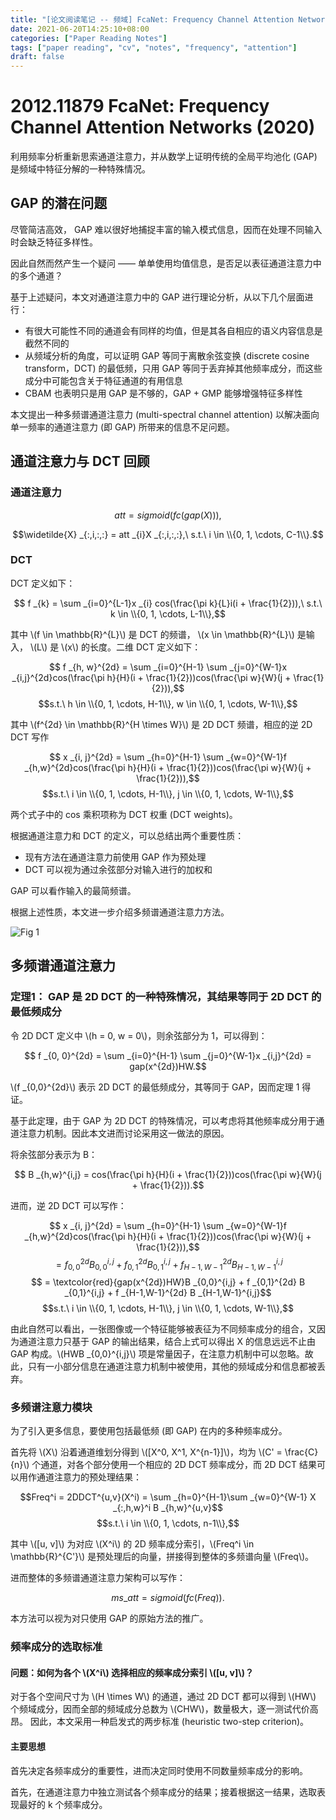 ```yaml
---
title: "[论文阅读笔记 -- 频域] FcaNet: Frequency Channel Attention Networks (2020)"
date: 2021-06-20T14:25:10+08:00
categories: ["Paper Reading Notes"]
tags: ["paper reading", "cv", "notes", "frequency", "attention"]
draft: false
---
```


# 2012.11879 FcaNet: Frequency Channel Attention Networks (2020)

利用频率分析重新思索通道注意力，并从数学上证明传统的全局平均池化 (GAP) 是频域中特征分解的一种特殊情况。  

## GAP 的潜在问题
尽管简洁高效， GAP 难以很好地捕捉丰富的输入模式信息，因而在处理不同输入时会缺乏特征多样性。  

因此自然而然产生一个疑问 —— 单单使用均值信息，是否足以表征通道注意力中的多个通道？  

基于上述疑问，本文对通道注意力中的 GAP 进行理论分析，从以下几个层面进行：  

+ 有很大可能性不同的通道会有同样的均值，但是其各自相应的语义内容信息是截然不同的
+ 从频域分析的角度，可以证明 GAP 等同于离散余弦变换 (discrete cosine transform，DCT) 的最低频，只用 GAP 等同于丢弃掉其他频率成分，而这些成分中可能包含关于特征通道的有用信息
+ CBAM 也表明只是用 GAP 是不够的，GAP + GMP 能够增强特征多样性

本文提出一种多频谱通道注意力 (multi-spectral channel attention) 以解决面向单一频率的通道注意力 (即 GAP) 所带来的信息不足问题。  

## 通道注意力与 DCT 回顾

### 通道注意力

$$att = sigmoid(fc(gap(X))),$$  

$$\widetilde{X} _{:,i,:,:} = att _{i}X _{:,i,:,:},\ s.t.\ i \in \\{0, 1, \cdots, C-1\\}.$$

### DCT

DCT 定义如下：  

$$ f _{k} = \sum _{i=0}^{L-1}x _{i} cos(\frac{\pi k}{L}i(i + \frac{1}{2})),\ s.t.\ k \in \\{0, 1, \cdots, L-1\\},$$

其中 \\(f \in \mathbb{R}^{L}\\) 是 DCT 的频谱， \\(x \in \mathbb{R}^{L}\\) 是输入， \\(L\\) 是 \\(x\\) 的长度。二维 DCT 定义如下：  

$$ f _{h, w}^{2d} = \sum _{i=0}^{H-1} \sum _{j=0}^{W-1}x _{i,j}^{2d}cos(\frac{\pi h}{H}(i + \frac{1}{2}))cos(\frac{\pi w}{W}(j + \frac{1}{2})),$$
$$s.t.\ h \in \\{0, 1, \cdots, H-1\\}, w \in \\{0, 1, \cdots, W-1\\},$$

其中 \\(f^{2d} \in \mathbb{R}^{H \times W}\\) 是 2D DCT 频谱，相应的逆 2D DCT 写作  

$$ x _{i, j}^{2d} = \sum _{h=0}^{H-1} \sum _{w=0}^{W-1}f _{h,w}^{2d}cos(\frac{\pi h}{H}(i + \frac{1}{2}))cos(\frac{\pi w}{W}(j + \frac{1}{2})),$$
$$s.t.\ i \in \\{0, 1, \cdots, H-1\\}, j \in \\{0, 1, \cdots, W-1\\},$$

两个式子中的 cos 乘积项称为 DCT 权重 (DCT weights)。  

根据通道注意力和 DCT 的定义，可以总结出两个重要性质：  

+ 现有方法在通道注意力前使用 GAP 作为预处理
+ DCT 可以视为通过余弦部分对输入进行的加权和

GAP 可以看作输入的最简频谱。  

根据上述性质，本文进一步介绍多频谱通道注意力方法。  

![Fig 1](/images/2021/PRN13/1.png)

## 多频谱通道注意力

### 定理1： GAP 是 2D DCT 的一种特殊情况，其结果等同于 2D DCT 的最低频成分

令 2D DCT 定义中 \\(h = 0, w = 0\\)，则余弦部分为 1，可以得到：  

$$ f _{0, 0}^{2d} = \sum _{i=0}^{H-1} \sum _{j=0}^{W-1}x _{i,j}^{2d} = gap(x^{2d})HW.$$  

\\(f _{0,0}^{2d}\\) 表示 2D DCT 的最低频成分，其等同于 GAP，因而定理 1 得证。  

基于此定理，由于 GAP 为 2D DCT 的特殊情况，可以考虑将其他频率成分用于通道注意力机制。因此本文进而讨论采用这一做法的原因。  

将余弦部分表示为 B：  

$$ B _{h,w}^{i,j} = cos(\frac{\pi h}{H}(i + \frac{1}{2}))cos(\frac{\pi w}{W}(j + \frac{1}{2})).$$

进而，逆 2D DCT 可以写作：  

$$ x _{i, j}^{2d} = \sum _{h=0}^{H-1} \sum _{w=0}^{W-1}f _{h,w}^{2d}cos(\frac{\pi h}{H}(i + \frac{1}{2}))cos(\frac{\pi w}{W}(j + \frac{1}{2})),$$
$$ = f _{0,0}^{2d} B _{0,0}^{i,j} + f _{0,1}^{2d} B _{0,1}^{i,j} + f _{H-1,W-1}^{2d} B _{H-1,W-1}^{i,j}$$
$$ = \textcolor{red}{gap(x^{2d})HW}B _{0,0}^{i,j} + f _{0,1}^{2d} B _{0,1}^{i,j} + f _{H-1,W-1}^{2d} B _{H-1,W-1}^{i,j}$$
$$s.t.\ i \in \\{0, 1, \cdots, H-1\\}, j \in \\{0, 1, \cdots, W-1\\},$$

由此自然可以看出，一张图像或一个特征能够被表征为不同频率成分的组合，又因为通道注意力只基于 GAP 的输出结果，结合上式可以得出 X 的信息远远不止由 GAP 构成。\\(HWB _{0,0}^{i,j}\\) 项是常量因子，在注意力机制中可以忽略。故此，只有一小部分信息在通道注意力机制中被使用，其他的频域成分和信息都被丢弃。  

### 多频谱注意力模块

为了引入更多信息，要使用包括最低频 (即 GAP) 在内的多种频率成分。  

首先将 \\(X\\) 沿着通道维划分得到 \\([X^0, X^1, X^{n-1}]\\)，均为 \\(C' = \frac{C}{n}\\) 个通道，对各个部分使用一个相应的 2D DCT 频率成分，而 2D DCT 结果可以用作通道注意力的预处理结果：  

$$Freq^i = 2DDCT^{u,v}(X^i) = \sum _{h=0}^{H-1}\sum _{w=0}^{W-1} X _{:,h,w}^i B _{h,w}^{u,v}$$
$$s.t.\ i \in \\{0, 1, \cdots, n-1\\},$$  

其中 \\([u, v]\\) 为对应 \\(X^i\\) 的 2D 频率成分索引，\\(Freq^i \in \mathbb{R}^{C'}\\) 是预处理后的向量，拼接得到整体的多频谱向量 \\(Freq\\)。  

进而整体的多频谱通道注意力架构可以写作：  

$$ms\_att = sigmoid(fc(Freq)).$$

本方法可以视为对只使用 GAP 的原始方法的推广。  

### 频率成分的选取标准

#### 问题：如何为各个 \\(X^i\\) 选择相应的频率成分索引 \\([u, v]\\)？  

对于各个空间尺寸为 \\(H \times W\\) 的通道，通过 2D DCT 都可以得到 \\(HW\\) 个频域成分，因而全部的频域成分总数为 \\(CHW\\)，数量极大，逐一测试代价高昂。 因此，本文采用一种启发式的两步标准 (heuristic two-step criterion)。  

#### 主要思想

首先决定各频率成分的重要性，进而决定同时使用不同数量频率成分的影响。  

首先，在通道注意力中独立测试各个频率成分的结果；接着根据这一结果，选取表现最好的 k 个频率成分。  
